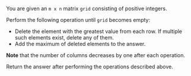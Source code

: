 You are given an `m x n` matrix `grid` consisting of positive integers.

Perform the following operation until `grid` becomes empty:

- Delete the element with the greatest value from each row. If multiple such elements exist, delete any of them.
- Add the maximum of deleted elements to the answer.

**Note** that the number of columns decreases by one after each operation.

Return the answer after performing the operations described above.